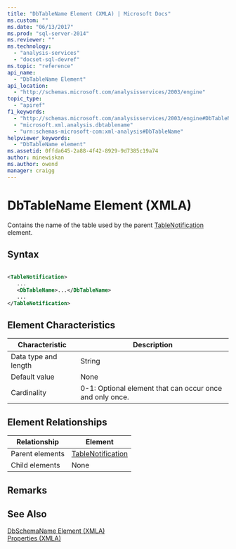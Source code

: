 ```yaml
---
title: "DbTableName Element (XMLA) | Microsoft Docs"
ms.custom: ""
ms.date: "06/13/2017"
ms.prod: "sql-server-2014"
ms.reviewer: ""
ms.technology: 
  - "analysis-services"
  - "docset-sql-devref"
ms.topic: "reference"
api_name: 
  - "DbTableName Element"
api_location: 
  - "http://schemas.microsoft.com/analysisservices/2003/engine"
topic_type: 
  - "apiref"
f1_keywords: 
  - "http://schemas.microsoft.com/analysisservices/2003/engine#DbTableName"
  - "microsoft.xml.analysis.dbtablename"
  - "urn:schemas-microsoft-com:xml-analysis#DbTableName"
helpviewer_keywords: 
  - "DbTableName element"
ms.assetid: 0ffda645-2a88-4f42-8929-9d7385c19a74
author: minewiskan
ms.author: owend
manager: craigg
---
```

# DbTableName Element (XMLA)
  Contains the name of the table used by the parent [TableNotification](tablenotification-element-xmla.md) element.  
  
## Syntax  
  
```xml  
  
<TableNotification>  
   ...  
   <DbTableName>...</DbTableName>  
   ...  
</TableNotification>  
```  
  
## Element Characteristics  
  
|Characteristic|Description|  
|--------------------|-----------------|  
|Data type and length|String|  
|Default value|None|  
|Cardinality|0-1: Optional element that can occur once and only once.|  
  
## Element Relationships  
  
|Relationship|Element|  
|------------------|-------------|  
|Parent elements|[TableNotification](tablenotification-element-xmla.md)|  
|Child elements|None|  
  
## Remarks  
  
## See Also  
 [DbSchemaName Element &#40;XMLA&#41;](name-element-xmla.md)   
 [Properties &#40;XMLA&#41;](xml-elements-properties.md)  
  
  
